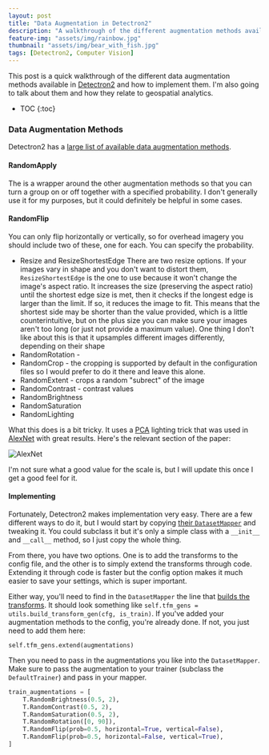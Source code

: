 ```yaml
---
layout: post
title: "Data Augmentation in Detectron2"
description: "A walkthrough of the different augmentation methods available in detectron2"
feature-img: "assets/img/rainbow.jpg"
thumbnail: "assets/img/bear_with_fish.jpg"
tags: [Detectron2, Computer Vision]
---
```


This post is a quick walkthrough of the different data augmentation methods available in [Detectron2](https://github.com/facebookresearch/detectron2) and how to implement them. I'm also going to talk about them and how they relate to geospatial analytics.

* TOC
{:toc}

### Data Augmentation Methods

Detectron2 has a [large list of available data augmentation methods](https://github.com/facebookresearch/detectron2/blob/master/detectron2/data/transforms/transform_gen.py).


#### RandomApply

The is a wrapper around the other augmentation methods so that you can turn a group on or off together with a specified probability. I don't generally use it for my purposes, but it could definitely be helpful in some cases.

#### RandomFlip

You can only flip horizontally or vertically, so for overhead imagery you should include two of these, one for each. You can specify the probability.
* Resize and ResizeShortestEdge
There are two resize options. If your images vary in shape and you don't want to distort them, `ResizeShortestEdge` is the one to use because it won't change the image's aspect ratio. It increases the size (preserving the aspect ratio) until the shortest edge size is met, then it checks if the longest edge is larger than the limit. If so, it reduces the image to fit. This means that the shortest side may be shorter than the value provided, which is a little counterintuitive, but on the plus size you can make sure your images aren't too long (or just not provide a maximum value).
One thing I don't like about this is that it upsamples different images differently, depending on their shape
* RandomRotation - 
* RandomCrop - the cropping is supported by default in the configuration files so I would prefer to do it there and leave this alone.
* RandomExtent - crops a random "subrect" of the image
* RandomContrast - contrast values
* RandomBrightness
* RandomSaturation
* RandomLighting

What this does is a bit tricky. It uses a [PCA](https://jss367.github.io/Principal-Component-Analysis.html) lighting trick that was used in [AlexNet](https://papers.nips.cc/paper/4824-imagenet-classification-with-deep-convolutional-neural-networks.pdf) with great results. Here's the relevant section of the paper:

![AlexNet]({{site.baseurl}}/assets/img/alexnet_pca_lighting.png "AlexNet PCA Lighting")

I'm not sure what a good value for the scale is, but I will update this once I get a good feel for it.

#### Implementing

Fortunately, Detectron2 makes implementation very easy. There are a few different ways to do it, but I would start by copying [their `DatasetMapper`](https://github.com/facebookresearch/detectron2/blob/01dab47ecc85434c31bd55460b7c72553fc35a7b/detectron2/data/dataset_mapper.py#L19) and tweaking it. You could subclass it but it's only a simple class with a `__init__` and `__call__` method, so I just copy the whole thing.

From there, you have two options. One is to add the transforms to the config file, and the other is to simply extend the transforms through code. Extending it through code is faster but the config option makes it much easier to save your settings, which is super important.

Either way, you'll need to find in the `DatasetMapper` the line that [builds the transforms](https://github.com/facebookresearch/detectron2/blob/01dab47ecc85434c31bd55460b7c72553fc35a7b/detectron2/data/dataset_mapper.py#L43). It should look something like `self.tfm_gens = utils.build_transform_gen(cfg, is_train)`. If you've added your augmentation methods to the config, you're already done. If not, you just need to add them here:

`self.tfm_gens.extend(augmentations)`

Then you need to pass in the augmentations you like into the `DatasetMapper`. Make sure to pass the augmentation to your trainer (subclass the `DefaultTrainer`) and pass in your mapper.


```python
train_augmentations = [
    T.RandomBrightness(0.5, 2),
    T.RandomContrast(0.5, 2),
    T.RandomSaturation(0.5, 2),
    T.RandomRotation([0, 90]),
    T.RandomFlip(prob=0.5, horizontal=True, vertical=False),
    T.RandomFlip(prob=0.5, horizontal=False, vertical=True),
]
```